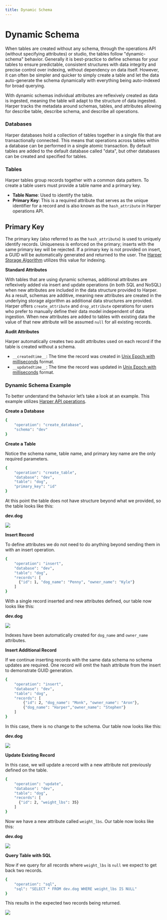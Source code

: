```yaml
---
title: Dynamic Schema
---
```


# Dynamic Schema

When tables are created without any schema, through the operations API (without specifying attributes) or studio, the tables follow "dynamic-schema" behavior. Generally it is best-practice to define schemas for your tables to ensure predictable, consistent structures with data integrity and precise control over indexing, without dependency on data itself. However, it can often be simpler and quicker to simply create a table and let the data auto-generate the schema dynamically with everything being auto-indexed for broad querying.

With dynamic schemas individual attributes are reflexively created as data is ingested, meaning the table will adapt to the structure of data ingested. Harper tracks the metadata around schemas, tables, and attributes allowing for describe table, describe schema, and describe all operations.

### Databases

Harper databases hold a collection of tables together in a single file that are transactionally connected. This means that operations across tables within a database can be performed in a single atomic transaction. By default tables are added to the default database called "data", but other databases can be created and specified for tables.

### Tables

Harper tables group records together with a common data pattern. To create a table users must provide a table name and a primary key.

- **Table Name**: Used to identify the table.
- **Primary Key**: This is a required attribute that serves as the unique identifier for a record and is also known as the `hash_attribute` in Harper operations API.

## Primary Key

The primary key (also referred to as the `hash_attribute`) is used to uniquely identify records. Uniqueness is enforced on the primary; inserts with the same primary key will be rejected. If a primary key is not provided on insert, a GUID will be automatically generated and returned to the user. The [Harper Storage Algorithm](storage-algorithm) utilizes this value for indexing.

**Standard Attributes**

With tables that are using dynamic schemas, additional attributes are reflexively added via insert and update operations (in both SQL and NoSQL) when new attributes are included in the data structure provided to Harper. As a result, schemas are additive, meaning new attributes are created in the underlying storage algorithm as additional data structures are provided. Harper offers `create_attribute` and `drop_attribute` operations for users who prefer to manually define their data model independent of data ingestion. When new attributes are added to tables with existing data the value of that new attribute will be assumed `null` for all existing records.

**Audit Attributes**

Harper automatically creates two audit attributes used on each record if the table is created without a schema.

- `__createdtime__`: The time the record was created in [Unix Epoch with milliseconds](https://www.epochconverter.com/) format.
- `__updatedtime__`: The time the record was updated in [Unix Epoch with milliseconds](https://www.epochconverter.com/) format.

### Dynamic Schema Example

To better understand the behavior let’s take a look at an example. This example utilizes [Harper API operations](../../developers/operations-api/databases-and-tables).

**Create a Database**

```bash
{
    "operation": "create_database",
    "schema": "dev"
}
```

**Create a Table**

Notice the schema name, table name, and primary key name are the only required parameters.

```bash
{
    "operation": "create_table",
    "database": "dev",
    "table": "dog",
    "primary_key": "id"
}
```

At this point the table does not have structure beyond what we provided, so the table looks like this:

**dev.dog**

![](/img/v4.7/reference/dynamic_schema_2_create_table.png.webp)

**Insert Record**

To define attributes we do not need to do anything beyond sending them in with an insert operation.

```bash
{
    "operation": "insert",
    "database": "dev",
    "table": "dog",
    "records": [
      {"id": 1, "dog_name": "Penny", "owner_name": "Kyle"}
    ]
}
```

With a single record inserted and new attributes defined, our table now looks like this:

**dev.dog**

![](/img/v4.7/reference/dynamic_schema_3_insert_record.png.webp)

Indexes have been automatically created for `dog_name` and `owner_name` attributes.

**Insert Additional Record**

If we continue inserting records with the same data schema no schema updates are required. One record will omit the hash attribute from the insert to demonstrate GUID generation.

```bash
{
    "operation": "insert",
    "database": "dev",
    "table": "dog",
    "records": [
        {"id": 2, "dog_name": "Monk", "owner_name": "Aron"},
        {"dog_name": "Harper","owner_name": "Stephen"}
    ]
}
```

In this case, there is no change to the schema. Our table now looks like this:

**dev.dog**

![](/img/v4.7/reference/dynamic_schema_4_insert_additional_record.png.webp)

**Update Existing Record**

In this case, we will update a record with a new attribute not previously defined on the table.

```bash
{
    "operation": "update",
    "database": "dev",
    "table": "dog",
    "records": [
      {"id": 2, "weight_lbs": 35}
    ]
}
```

Now we have a new attribute called `weight_lbs`. Our table now looks like this:

**dev.dog**

![](/img/v4.7/reference/dynamic_schema_5_update_existing_record.png.webp)

**Query Table with SQL**

Now if we query for all records where `weight_lbs` is `null` we expect to get back two records.

```bash
{
    "operation": "sql",
    "sql": "SELECT * FROM dev.dog WHERE weight_lbs IS NULL"
}
```

This results in the expected two records being returned.

![](/img/v4.7/reference/dynamic_schema_6_query_table_with_sql.png.webp)
